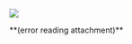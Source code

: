 ![](Evernote%20Snapshot%2020160428%20180241.png)


<p style="text-align:center;margin:0">
</p>
 **(error reading attachment)**

<p style="text-align:center;margin:0">
</p>